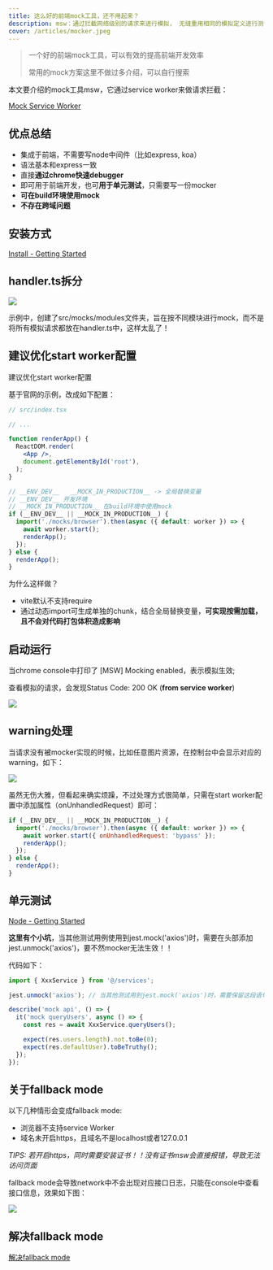 ```yaml
---
title: 这么好的前端mock工具，还不用起来？
description: msw：通过拦截网络级别的请求来进行模拟， 无缝重用相同的模拟定义进行测试、开发和调试
cover: /articles/mocker.jpeg
---
```


> 一个好的前端mock工具，可以有效的提高前端开发效率
>
> 常用的mock方案这里不做过多介绍，可以自行搜索

本文要介绍的mock工具msw，它通过service worker来做请求拦截：

[Mock Service Worker](https://link.zhihu.com/?target=https%3A//mswjs.io/)

## 优点总结

- 集成于前端，不需要写node中间件（比如express, koa）
- 语法基本和express一致
- 直接**通过chrome快速debugger**
- 即可用于前端开发，也可**用于单元测试**，只需要写一份mocker
- **可在build环境使用mock**
- **不存在跨域问题**

## 安装方式

[Install - Getting Started](https://link.zhihu.com/?target=https%3A//mswjs.io/docs/getting-started/install)

## handler.ts拆分

![](https://pic4.zhimg.com/80/v2-55055c981f60bb2b91e8678f0d3cb26b_1440w.jpg)

示例中，创建了src/mocks/modules文件夹，旨在按不同模块进行mock，而不是将所有模拟请求都放在handler.ts中，这样太乱了！

## 建议优化start worker配置

建议优化start worker配置

基于官网的示例，改成如下配置：

```jsx [src/index.tsx]
// src/index.tsx

// ...

function renderApp() {
  ReactDOM.render(
    <App />,
    document.getElementById('root'),
  );
}

// __ENV_DEV__   __MOCK_IN_PRODUCTION__ -> 全局替换变量
// __ENV_DEV__ 开发环境
// __MOCK_IN_PRODUCTION__ 在build环境中使用mock
if (__ENV_DEV__ || __MOCK_IN_PRODUCTION__) {
  import('./mocks/browser').then(async ({ default: worker }) => {
    await worker.start();
    renderApp();
  });
} else {
  renderApp();
}

```

为什么这样做？

- vite默认不支持require
- 通过动态import可生成单独的chunk，结合全局替换变量，**可实现按需加载，且不会对代码打包体积造成影响**

## 启动运行

当chrome console中打印了 [MSW] Mocking enabled，表示模拟生效;

查看模拟的请求，会发现Status Code: 200 OK (**from service worker**)

![](https://pic2.zhimg.com/80/v2-dfd65ec91cb2e40b3ae476cdf864d155_1440w.png)

## warning处理

当请求没有被mocker实现的时候，比如任意图片资源，在控制台中会显示对应的warning，如下：

![](https://pic4.zhimg.com/80/v2-43c9cf1a3e11124efffdbd1e459e6fc3_1440w.png)

虽然无伤大雅，但看起来确实烦躁，不过处理方式很简单，只需在start worker配置中添加属性（onUnhandledRequest）即可：

```jsx
if (__ENV_DEV__ || __MOCK_IN_PRODUCTION__) {
  import('./mocks/browser').then(async ({ default: worker }) => {
    await worker.start({ onUnhandledRequest: 'bypass' });
    renderApp();
  });
} else {
  renderApp();
}
```

## 单元测试

[Node - Getting Started](https://link.zhihu.com/?target=https%3A//mswjs.io/docs/getting-started/integrate/node)

**这里有个小坑**，当其他测试用例使用到jest.mock('axios')时，需要在头部添加jest.unmock('axios')，要不然mocker无法生效！！

代码如下：

```jsx
import { XxxService } from '@/services';

jest.unmock('axios'); // 当其他测试用到jest.mock('axios')时，需要保留这段语句

describe('mock api', () => {
  it('mock queryUsers', async () => {
    const res = await XxxService.queryUsers();

    expect(res.users.length).not.toBe(0);
    expect(res.defaultUser).toBeTruthy();
  });
});
```

## 关于fallback mode

以下几种情形会变成fallback mode:

- 浏览器不支持service Worker
- 域名未开启https，且域名不是localhost或者127.0.0.1

*TIPS: 若开启https，同时需要安装证书！！没有证书msw会直接报错，导致无法访问页面*

fallback mode会导致network中不会出现对应接口日志，只能在console中查看接口信息，效果如下图：

![](/articles/fallback.png)

## 解决fallback mode

[解决fallback mode](./server_vite-https-cert)
